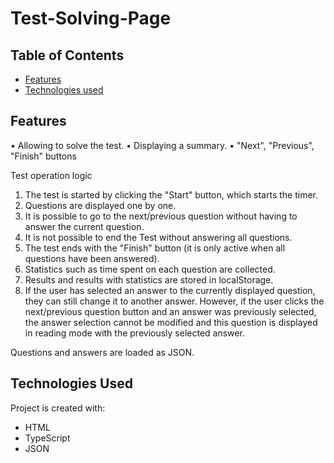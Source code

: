 # Test-Solving-Page

## Table of Contents
* [Features](#features)
* [Technologies used](#technologies-used)

## Features
• Allowing to solve the test.
• Displaying a summary.
• "Next", "Previous", "Finish" buttons

Test operation logic
1. The test is started by clicking the "Start" button, which starts the timer.
2. Questions are displayed one by one.
3. It is possible to go to the next/previous question
without having to answer the current question.
4. It is not possible to end the Test without answering all questions.
5. The test ends with the "Finish" button (it is only active when all questions have been answered).
7. Statistics such as time spent on each question are collected.
8. Results and results with statistics are stored
in localStorage.
9. If the user has selected an answer to the currently displayed question, they can still change it to another answer. However, if the user clicks the next/previous question button and an answer was previously selected, the answer selection cannot be modified and this question is displayed in reading mode with the previously selected answer.

Questions and answers are loaded as JSON.

## Technologies Used
Project is created with:
* HTML
* TypeScript
* JSON
